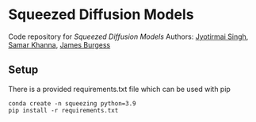 # Squeezed Diffusion Models
Code repository for _Squeezed Diffusion Models_
Authors: [Jyotirmai Singh](jyotirmai.me), [Samar Khanna](https://www.samarkhanna.com/), [James Burgess](https://jmhb0.github.io/)

## Setup
There is a provided requirements.txt file which can be used with pip

```
conda create -n squeezing python=3.9
pip install -r requirements.txt
```

